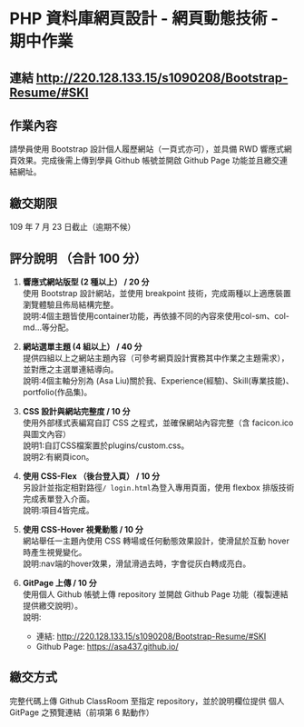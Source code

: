 # PHP 資料庫網頁設計 - 網頁動態技術 - 期中作業

## 連結  http://220.128.133.15/s1090208/Bootstrap-Resume/#SKI

## 作業內容
請學員使⽤ Bootstrap 設計個人履歷網站（一頁式亦可），並具備 RWD 響應式網頁效果。完成後需上傳到學員 Github 帳號並開啟 Github Page 功能並且繳交連結網址。

##	繳交期限
109 年 7 ⽉ 23 日截止（逾期不候）

##	評分說明 （合計 100 分）
1. **響應式網站版型 (2 種以上） / 20 分**
<br>使用 Bootstrap 設計網站，並使用 breakpoint 技術，完成兩種以上適應裝置瀏覽體驗且佈局結構完整。
<br>說明:4個主題皆使用container功能，再依據不同的內容來使用col-sm、col-md...等分配。

2. **網站選單主題 (4 組以上） / 40 分**
<br>提供四組以上之網站主題內容（可參考網頁設計實務其中作業之主題需求），並對應之主選單連結導向。
<br>說明:4個主軸分別為 (Asa Liu)關於我、Experience(經驗)、Skill(專業技能)、portfolio(作品集)。
  

1. **CSS 設計與網站完整度 / 10 分**
<br>使用外部樣式表編寫自訂 CSS 之程式，並確保網站內容完整（含 facicon.ico 與圖文內容）
<br>說明1:自訂CSS檔案置於plugins/custom.css。
<br>說明2:有網頁icon。

4. **使用 CSS-Flex （後台登入頁） / 10 分**
<br>另設計並指定相對路徑`/ login.html`為登入專用頁面，使用 flexbox 排版技術完成表單登入介面。
<br>說明:項目4皆完成。

5. **使用 CSS-Hover 視覺動態 / 10 分**
<br>網站舉任一主題內使用 CSS 轉場或任何動態效果設計，使滑鼠於互動 hover 時產生視覺變化。
<br>說明:nav端的hover效果，滑鼠滑過去時，字會從灰白轉成亮白。

6. **GitPage 上傳 / 10 分**
<br>使用個人 Github 帳號上傳 repository 並開啟 Github Page 功能（複製連結提供繳交說明）。
<br>說明: 
   * 連結: http://220.128.133.15/s1090208/Bootstrap-Resume/#SKI
   * Github Page:  https://asa437.github.io/


## 繳交方式
完整代碼上傳 Github ClassRoom 至指定 repository，並於說明欄位提供 個人 GitPage 之預覽連結（前項第 6 點動作）
